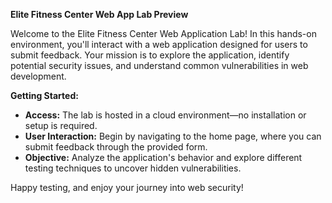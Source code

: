 **Elite Fitness Center Web App Lab Preview**

Welcome to the Elite Fitness Center Web Application Lab! In this hands-on environment, you'll interact with a web application designed for users to submit feedback. Your mission is to explore the application, identify potential security issues, and understand common vulnerabilities in web development.

**Getting Started:**
- **Access:** The lab is hosted in a cloud environment—no installation or setup is required.
- **User Interaction:** Begin by navigating to the home page, where you can submit feedback through the provided form.
- **Objective:** Analyze the application's behavior and explore different testing techniques to uncover hidden vulnerabilities.

Happy testing, and enjoy your journey into web security!
